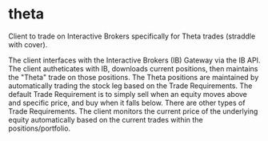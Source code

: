 # theta
Client to trade on Interactive Brokers specifically for Theta trades (straddle with cover).

The client interfaces with the Interactive Brokers (IB) Gateway via the IB API. The client autheticates with IB, downloads current positions, then maintains the "Theta" trade on those positions. The Theta positions are maintained by automatically trading the stock leg based on the Trade Requirements. The default Trade Requirement is to simply sell when an equity moves above and specific price, and buy when it falls below. There are other types of Trade Requirements. The client monitors the current price of the underlying equity automatically based on the current trades within the positions/portfolio.
